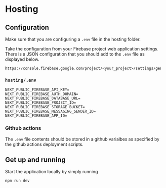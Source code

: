 # Hosting

## Configuration

Make sure that you are configuring a `.env` file in the hosting folder.

Take the configuration from your Firebase project web application settings.
There is a JSON configuration that you should add to the `.env` file as
displayed below.

```
https://console.firebase.google.com/project/<your_project>/settings/general/
```

### `hosting/.env`

```dotenv
NEXT_PUBLIC_FIREBASE_API_KEY=
NEXT_PUBLIC_FIREBASE_AUTH_DOMAIN=
NEXT_PUBLIC_FIREBASE_DATABASE_URL=
NEXT_PUBLIC_FIREBASE_PROJECT_ID=
NEXT_PUBLIC_FIREBASE_STORAGE_BUCKET=
NEXT_PUBLIC_FIREBASE_MESSAGING_SENDER_ID=
NEXT_PUBLIC_FIREBASE_APP_ID=
```

### Github actions

The `.env` file contents should be stored in a github varialbes as specified by
the github actions deployment scripts.

## Get up and running

Start the application locally by simply running

```sh
npm run dev
```
